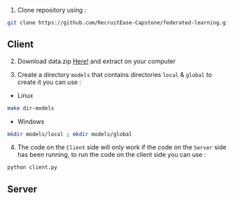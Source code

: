 1. Clone repository using :
```sh
git clone https://github.com/RecruitEase-Capstone/federated-learning.git
```
## Client
2. Download data.zip [Here!](https://pages.github.com/) and extract on your computer

3. Create a directory `models` that contains directories  `local` & `global` to create it you can use :
* Linux
```sh
make dir-models
```
* Windows
```sh
mkdir models/local ; mkdir models/global
```
4. The code on the `Client` side will only work if the code on the `Server` side has been running, to run the code on the client side you can use :
```sh
python client.py
```

## Server